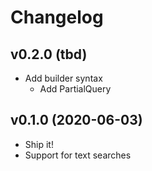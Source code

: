 # Changelog

## v0.2.0 (tbd)

- Add builder syntax
  - Add PartialQuery

## v0.1.0 (2020-06-03)

- Ship it!
- Support for text searches